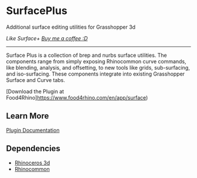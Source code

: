 # SurfacePlus
Additional surface editing utilities for Grasshopper 3d

_Like Surface+ [Buy me a coffee :D](http://www.buymeacoffee.com/davidmans)_

---

Surface Plus is a collection of brep and nurbs surface utilities. The components range from simply exposing Rhinocommon curve commands, like blending, analysis, and offsetting, to new tools like grids, sub-surfacing, and iso-surfacing. These components integrate into existing Grasshopper Surface and Curve tabs.

[Download the Plugin at Food4Rhino]https://www.food4rhino.com/en/app/surface)

## Learn More
[Plugin Documentation](https://interopxyz.gitbook.io/surface-plus/)

## Dependencies
 - [Rhinoceros 3d](https://www.rhino3d.com/)
 - [Rhinocommon](https://www.nuget.org/packages/RhinoCommon/5.12.50810.13095)
